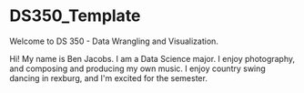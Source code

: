 # DS350_Template

Welcome to DS 350 - Data Wrangling and Visualization.


Hi! My name is Ben Jacobs. I am a Data Science major. I enjoy photography, and composing and producing my own music. I enjoy country swing dancing in rexburg, and I'm excited for the semester.